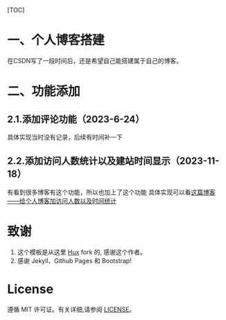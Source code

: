<!--
 * @Description: 
 * @version: 
 * @Author: ThreeStones1029 2320218115@qq.com
 * @Date: 2024-04-04 10:14:05
 * @LastEditors: ShuaiLei
 * @LastEditTime: 2025-01-22 11:10:03
-->
[TOC]

# 一、个人博客搭建

在CSDN写了一段时间后，还是希望自己能搭建属于自己的博客。

# 二、功能添加
## 2.1.添加评论功能（2023-6-24）
具体实现当时没有记录，后续有时间补一下

## 2.2.添加访问人数统计以及建站时间显示（2023-11-18）
有看到很多博客有这个功能，所以也加上了这个功能
具体实现可以看[这篇博客——给个人博客加访问人数以及时间统计](_posts/2023-11-18-给个人博客加访问人数以及时间统计.md)

# 致谢
1. 这个模板是从这里 [Hux](https://github.com/Huxpro/huxpro.github.io) fork 的, 感谢这个作者。 
2. 感谢 Jekyll、Github Pages 和 Bootstrap!

# License

遵循 MIT 许可证。有关详细,请参阅 [LICENSE](https://github.com/qiubaiying/qiubaiying.github.io/blob/master/LICENSE)。

